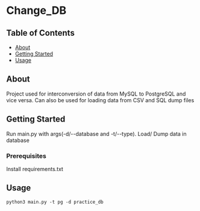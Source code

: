 # Change_DB

## Table of Contents

- [About](#about)
- [Getting Started](#getting_started)
- [Usage](#usage)

## About <a name = "about"></a>
Project used for interconversion of data from MySQL to PostgreSQL and vice versa. Can also be used for loading data from CSV and SQL dump files 

## Getting Started <a name = "getting_started"></a>
Run main.py with args(-d/--database and -t/--type).
Load/ Dump data in database

### Prerequisites
Install requirements.txt

## Usage <a name = "usage"></a>
```
python3 main.py -t pg -d practice_db
```